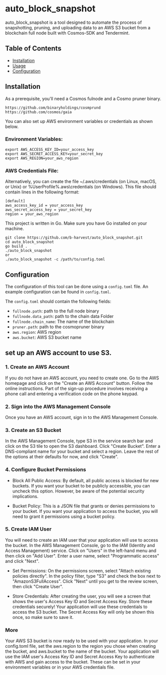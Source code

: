 # auto_block_snapshot

auto_block_snapshot is a tool designed to automate the process of snapshotting, pruning, and uploading data to an AWS S3 bucket from a blockchain full node built with Cosmos-SDK and Tendermint.

## Table of Contents
- [Installation](#installation)
- [Usage](#usage)
- [Configuration](#configuration)

## Installation
As a prerequisite, you'll need a Cosmos fulnode and a Cosmo pruner binary.
```
https://github.com/binaryholdings/cosmprund
https://github.com/cosmos/gaia 
```
You can also set up AWS environment variables or credentials as shown below.

### Environment Variables:

```
export AWS_ACCESS_KEY_ID=your_access_key
export AWS_SECRET_ACCESS_KEY=your_secret_key
export AWS_REGION=your_aws_region
```
### AWS Credentials File:
Alternatively, you can create the file ~/.aws/credentials (on Linux, macOS, or Unix) or %UserProfile%\.aws\credentials (on Windows). This file should contain lines in the following format:

```
[default]
aws_access_key_id = your_access_key
aws_secret_access_key = your_secret_key
region = your_aws_region
```


This project is written in Go. Make sure you have Go installed on your machine.

```
git clone https://github.com/b-harvest/auto_block_snapshot.git
cd auto_block_snapshot
go build .
./auto_block_snapshot
or
./auto_block_snapshot -c /path/to/config.toml
```


## Configuration
The configuration of this tool can be done using a `config.toml` file. An example configuration can be found in `config.toml`.

The `config.toml` should contain the following fields:

- `fullnode.path`: path to the full node binary
- `fullnode.data_path`: path to the chain data Folder
- `fullnode.chain_name`: The name of the blockchain
- `pruner.path`: path to the cosmopruner binary
- `aws.region`: AWS region
- `aws.bucket`: AWS S3 bucket name

## set up an AWS account to use S3.
### 1. Create an AWS Account

If you do not have an AWS account, you need to create one. Go to the AWS homepage and click on the "Create an AWS Account" button. Follow the online instructions. Part of the sign-up procedure involves receiving a phone call and entering a verification code on the phone keypad.

### 2. Sign into the AWS Management Console

Once you have an AWS account, sign in to the AWS Management Console.

### 3. Create an S3 Bucket

In the AWS Management Console, type S3 in the service search bar and click on the S3 tile to open the S3 dashboard. Click "Create Bucket". Enter a DNS-compliant name for your bucket and select a region. Leave the rest of the options at their defaults for now, and click "Create".

### 4. Configure Bucket Permissions

- Block All Public Access: By default, all public access is blocked for new buckets. If you want your bucket to be publicly accessible, you can uncheck this option. However, be aware of the potential security implications.

- Bucket Policy: This is a JSON file that grants or denies permissions to your bucket. If you want your application to access the bucket, you will need to grant it permissions using a bucket policy.

### 5. Create IAM User

You will need to create an IAM user that your application will use to access the bucket. In the AWS Management Console, go to the IAM (Identity and Access Management) service. Click on "Users" in the left-hand menu and then click on "Add User". Enter a user name, select "Programmatic access" and click "Next".

- Set Permissions: On the permissions screen, select "Attach existing policies directly". In the policy filter, type "S3" and check the box next to "AmazonS3FullAccess". Click "Next" until you get to the review screen, then click "Create User".

- Store Credentials: After creating the user, you will see a screen that shows the user's Access Key ID and Secret Access Key. Store these credentials securely! Your application will use these credentials to access the S3 bucket. The Secret Access Key will only be shown this once, so make sure to save it.

### More
Your AWS S3 bucket is now ready to be used with your application. In your config.toml file, set the aws.region to the region you chose when creating the bucket, and aws.bucket to the name of the bucket. Your application will use the IAM user's Access Key ID and Secret Access Key to authenticate with AWS and gain access to the bucket. These can be set in your environment variables or in your AWS credentials file.
